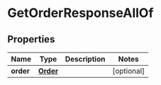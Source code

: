 

# GetOrderResponseAllOf


## Properties

| Name | Type | Description | Notes |
|------------ | ------------- | ------------- | -------------|
|**order** | [**Order**](Order.md) |  |  [optional] |



